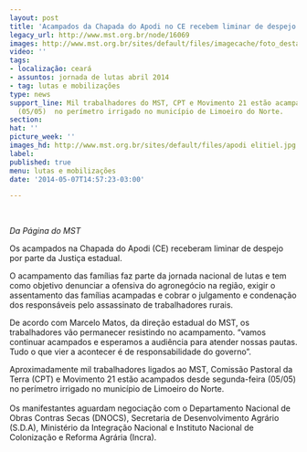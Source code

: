 ```yaml
---
layout: post
title: 'Acampados da Chapada do Apodi no CE recebem liminar de despejo '
legacy_url: http://www.mst.org.br/node/16069
images: http://www.mst.org.br/sites/default/files/imagecache/foto_destaque/apodi elitiel.jpg
video: ''
tags:
- localização: ceará
- assuntos: jornada de lutas abril 2014
- tag: lutas e mobilizações
type: news
support_line: Mil trabalhadores do MST, CPT e Movimento 21 estão acampados desde segunda-feira
  (05/05)  no perímetro irrigado no município de Limoeiro do Norte.
section: 
hat: ''
picture_week: ''
images_hd: http://www.mst.org.br/sites/default/files/apodi elitiel.jpg
label: 
published: true
menu: lutas e mobilizações
date: '2014-05-07T14:57:23-03:00'

---
```

<p>&nbsp;</p><p><em>Da Página do&nbsp;MST</em></p><p>Os acampados na Chapada do Apodi (CE) receberam liminar de despejo por parte da Justiça estadual.</p><p>O acampamento das famílias faz parte da jornada nacional de lutas e  tem como objetivo denunciar a ofensiva do agronegócio na região, exigir o  assentamento das famílias acampadas e cobrar o julgamento e condenação  dos responsáveis pelo assassinato de trabalhadores rurais.</p><p>De acordo com Marcelo Matos, da direção estadual do MST, os  trabalhadores vão permanecer resistindo no acampamento. “vamos continuar  acampados e esperamos a audiência para atender nossas pautas. Tudo o que vier a acontecer é de  responsabilidade do governo”.</p><p>Aproximadamente mil trabalhadores ligados ao MST, Comissão Pastoral da Terra (CPT) e Movimento 21 estão acampados desde segunda-feira (05/05) no perímetro irrigado no município de Limoeiro do Norte.<br><br>Os manifestantes aguardam negociação com o Departamento Nacional de Obras Contras Secas (DNOCS), Secretaria de Desenvolvimento Agrário (S.D.A), Ministério da Integração Nacional e Instituto Nacional de Colonização e Reforma Agrária (Incra).<br>&nbsp;</p>
